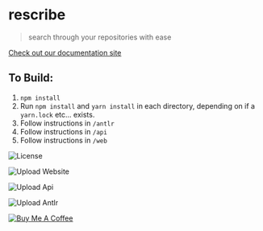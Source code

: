 # rescribe

> search through your repositories with ease

[Check out our documentation site](https://mdigreg2.github.io/rescribe/)

## To Build:
1. `npm install`
2. Run `npm install` and `yarn install` in each directory, depending on if a `yarn.lock` etc... exists. 
3. Follow instructions in `/antlr`
4. Follow instructions in `/api`
5. Follow instructions in `/web`

![License](https://img.shields.io/badge/License-CC--BY--NC--SA--4.0-green)

![Upload Website](https://github.com/mdigreg2/rescribe/workflows/Upload%20Website/badge.svg)

![Upload Api](https://github.com/mdigreg2/rescribe/workflows/Upload%20Api/badge.svg)

![Upload Antlr](https://github.com/mdigreg2/rescribe/workflows/Upload%20Antlr/badge.svg)

[![Buy Me A Coffee](https://bmc-cdn.nyc3.digitaloceanspaces.com/BMC-button-images/custom_images/orange_img.png)](https://www.buymeacoffee.com/IU2gHt3Qn)
